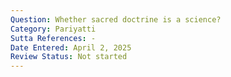 ```yaml
---
Question: Whether sacred doctrine is a science?
Category: Pariyatti
Sutta References: -
Date Entered: April 2, 2025
Review Status: Not started
---
```


